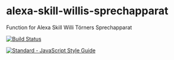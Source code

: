 # alexa-skill-willis-sprechapparat
Function for Alexa Skill Willi Törners Sprechapparat

[![Build Status](https://travis-ci.org/selamanse/alexa-skill-willis-sprechapparat.svg?branch=master)](https://travis-ci.org/selamanse/alexa-skill-willis-sprechapparat)

[![Standard - JavaScript Style Guide](https://img.shields.io/badge/code_style-standard-brightgreen.svg "Standard - JavaScript Style Guide")](http://standardjs.com)

